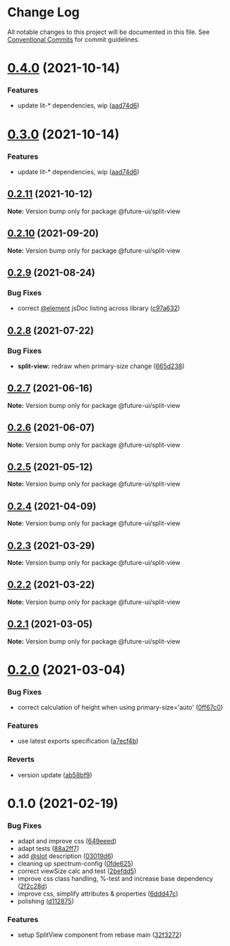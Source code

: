 # Change Log

All notable changes to this project will be documented in this file.
See [Conventional Commits](https://conventionalcommits.org) for commit guidelines.

# [0.4.0](https://github.com/adobe/spectrum-web-components/compare/@future-ui/split-view@0.2.11...@future-ui/split-view@0.4.0) (2021-10-14)

### Features

-   update lit-\* dependencies, wip ([aad74d6](https://github.com/adobe/spectrum-web-components/commit/aad74d6ac41d8450aee82d73aaf58ab949b72a00))

# [0.3.0](https://github.com/adobe/spectrum-web-components/compare/@future-ui/split-view@0.2.11...@future-ui/split-view@0.3.0) (2021-10-14)

### Features

-   update lit-\* dependencies, wip ([aad74d6](https://github.com/adobe/spectrum-web-components/commit/aad74d6ac41d8450aee82d73aaf58ab949b72a00))

## [0.2.11](https://github.com/adobe/spectrum-web-components/compare/@future-ui/split-view@0.2.10...@future-ui/split-view@0.2.11) (2021-10-12)

**Note:** Version bump only for package @future-ui/split-view

## [0.2.10](https://github.com/adobe/spectrum-web-components/compare/@future-ui/split-view@0.2.9...@future-ui/split-view@0.2.10) (2021-09-20)

**Note:** Version bump only for package @future-ui/split-view

## [0.2.9](https://github.com/adobe/spectrum-web-components/compare/@future-ui/split-view@0.2.8...@future-ui/split-view@0.2.9) (2021-08-24)

### Bug Fixes

-   correct [@element](https://github.com/element) jsDoc listing across library ([c97a632](https://github.com/adobe/spectrum-web-components/commit/c97a6320c16a2b3053637e22bca0d56ce0cd5ae5))

## [0.2.8](https://github.com/adobe/spectrum-web-components/compare/@future-ui/split-view@0.2.7...@future-ui/split-view@0.2.8) (2021-07-22)

### Bug Fixes

-   **split-view:** redraw when primary-size change ([665d238](https://github.com/adobe/spectrum-web-components/commit/665d2384ca7f43d89fd7e2b7b3fb7536a5e24df8))

## [0.2.7](https://github.com/adobe/spectrum-web-components/compare/@future-ui/split-view@0.2.6...@future-ui/split-view@0.2.7) (2021-06-16)

**Note:** Version bump only for package @future-ui/split-view

## [0.2.6](https://github.com/adobe/spectrum-web-components/compare/@future-ui/split-view@0.2.5...@future-ui/split-view@0.2.6) (2021-06-07)

**Note:** Version bump only for package @future-ui/split-view

## [0.2.5](https://github.com/adobe/spectrum-web-components/compare/@future-ui/split-view@0.2.4...@future-ui/split-view@0.2.5) (2021-05-12)

**Note:** Version bump only for package @future-ui/split-view

## [0.2.4](https://github.com/adobe/spectrum-web-components/compare/@future-ui/split-view@0.2.3...@future-ui/split-view@0.2.4) (2021-04-09)

**Note:** Version bump only for package @future-ui/split-view

## [0.2.3](https://github.com/adobe/spectrum-web-components/compare/@future-ui/split-view@0.2.2...@future-ui/split-view@0.2.3) (2021-03-29)

**Note:** Version bump only for package @future-ui/split-view

## [0.2.2](https://github.com/adobe/spectrum-web-components/compare/@future-ui/split-view@0.2.1...@future-ui/split-view@0.2.2) (2021-03-22)

**Note:** Version bump only for package @future-ui/split-view

## [0.2.1](https://github.com/adobe/spectrum-web-components/compare/@future-ui/split-view@0.2.0...@future-ui/split-view@0.2.1) (2021-03-05)

**Note:** Version bump only for package @future-ui/split-view

# [0.2.0](https://github.com/adobe/spectrum-web-components/compare/@future-ui/split-view@0.1.0...@future-ui/split-view@0.2.0) (2021-03-04)

### Bug Fixes

-   correct calculation of height when using primary-size='auto' ([0ff67c0](https://github.com/adobe/spectrum-web-components/commit/0ff67c0c09fd8d2edf133fb2bf63476b49845794))

### Features

-   use latest exports specification ([a7ecf4b](https://github.com/adobe/spectrum-web-components/commit/a7ecf4b6da7996f36a8a89f62cc2384709497008))

### Reverts

-   version update ([ab58bf9](https://github.com/adobe/spectrum-web-components/commit/ab58bf9721d0332460a20f260d500455c58bad47))

# 0.1.0 (2021-02-19)

### Bug Fixes

-   adapt and improve css ([649eeed](https://github.com/adobe/spectrum-web-components/commit/649eeeda637b8528217e18b6145d37e71b2c60c2))
-   adapt tests ([88a2ff7](https://github.com/adobe/spectrum-web-components/commit/88a2ff717f297aef830f47865c105dfec2d080ac))
-   add [@slot](https://github.com/slot) description ([03019d6](https://github.com/adobe/spectrum-web-components/commit/03019d68c096bfb3171b52904dc66eef31320445))
-   cleaning up spectrum-config ([0fde625](https://github.com/adobe/spectrum-web-components/commit/0fde6250911bde7d0496880bebf6c32f897be6b3))
-   correct viewSize calc and test ([2befdd5](https://github.com/adobe/spectrum-web-components/commit/2befdd5533de0551664d52d72cadc0431ab07139))
-   improve css class handling, %-test and increase base dependency ([2f2c28d](https://github.com/adobe/spectrum-web-components/commit/2f2c28dd2636266f75fd74a3af445d40ba55d760))
-   improve css, simplify attributes & properties ([6ddd47c](https://github.com/adobe/spectrum-web-components/commit/6ddd47c93784a5d8f36aada726701c5035040b34))
-   polishing ([d112875](https://github.com/adobe/spectrum-web-components/commit/d1128752a329462f835003e2343f5fe674d8cd0c))

### Features

-   setup SplitView component from rebase main ([32f3272](https://github.com/adobe/spectrum-web-components/commit/32f3272dcbaba5b09cf02f66f25b54ab923f4510))
